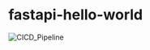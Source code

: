 # fastapi-hello-world

![CICD_Pipeline](https://github.com/Praveenraj29/fastapi-hello-world/assets/44286337/ffad68dd-b2b1-4ec0-8428-e4b51900005c)

